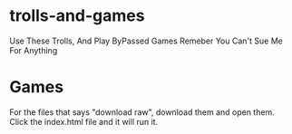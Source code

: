 # trolls-and-games
Use These Trolls, And Play ByPassed Games Remeber You Can't Sue Me For Anything
# Games
For the files that says "download raw", download them and open them. Click the index.html file and it will run it.
